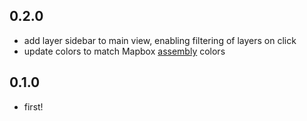 ## 0.2.0

* add layer sidebar to main view, enabling filtering of layers on click
* update colors to match Mapbox [assembly](https://www.mapbox.com/assembly/documentation/#Colors) colors

## 0.1.0

* first!
